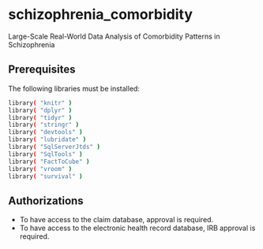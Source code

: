 # schizophrenia_comorbidity
Large-Scale Real-World Data Analysis of Comorbidity Patterns in Schizophrenia


## Prerequisites
The following libraries must be installed: 
```bash
library( "knitr" )
library( "dplyr" )
library( "tidyr" )
library( "stringr" )
library( "devtools" )
library( "lubridate" )
library( "SqlServerJtds" )
library( "SqlTools" )
library( "FactToCube" )
library( "vroom" )
library( "survival" )

```
## Authorizations
- To have access to the claim database, approval is required. 
- To have access to the electronic health record database, IRB approval is required.
